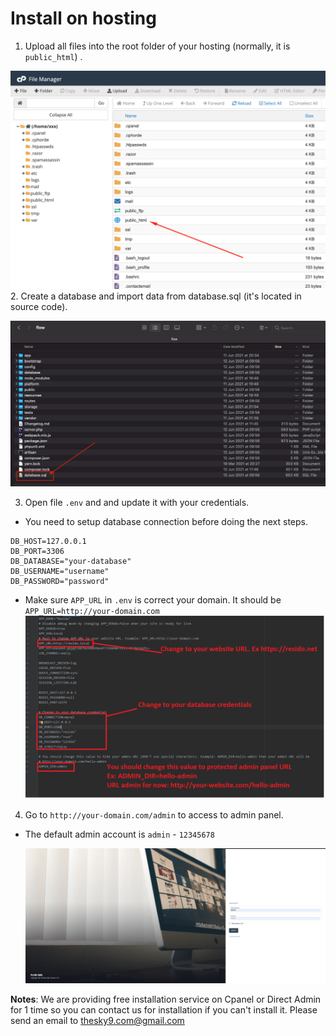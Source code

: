 # Install on hosting

1. Upload all files into the root folder of your hosting (normally, it is `public_html`) .

![Database](_images/installation/hosting_folder.png)
2. Create a database and import data from database.sql (it's located in source code).

![Database](_images/installation/folder-flow.png)

3. Open file `.env` and and update it with your credentials.

+ You need to setup database connection before doing the next steps.
~~~
DB_HOST=127.0.0.1
DB_PORT=3306
DB_DATABASE="your-database"
DB_USERNAME="username"
DB_PASSWORD="password"
~~~
+ Make sure `APP_URL` in `.env` is correct your domain. It should be `APP_URL=http://your-domain.com`
  ![Env](_images/installation/config-env.png)
  
4. Go to `http://your-domain.com/admin` to access to admin panel.
- The default admin account is `admin` - `12345678`

  ![Login](_images/installation/admin-login.png)

**Notes**: We are providing free installation service on Cpanel or Direct Admin for 1 time so you can contact us for installation if you can't install it.
Please send an email to thesky9.com@gmail.com
